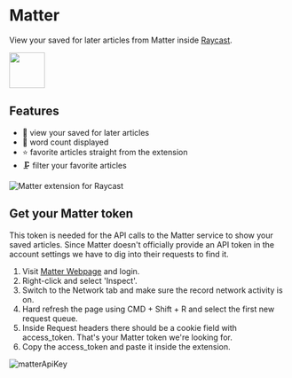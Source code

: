 # Matter

View your saved for later articles from Matter inside [Raycast](https://www.raycast.com/).

<a href="https://www.raycast.com/zan/matter"><img src="https://www.raycast.com/zan/matter/install_button@2x.png" height="64" alt="" style="height: 64px;"></a>

## Features

- 📰 view your saved for later articles
- 🔢 word count displayed
- ⭐️ favorite articles straight from the extension
- 🗜️ filter your favorite articles

![Matter extension for Raycast](https://user-images.githubusercontent.com/57217296/209464852-a681e81b-8b41-4fbb-a8fe-84eb19617a28.png)

## Get your Matter token

This token is needed for the API calls to the Matter service to show your saved articles. Since Matter doesn't officially provide an API token in the account settings we have to dig into their requests to find it.

1. Visit [Matter Webpage](https://web.getmatter.com) and login.
2. Right-click and select 'Inspect'.
3. Switch to the Network tab and make sure the record network activity is on.
4. Hard refresh the page using CMD + Shift + R and select the first new request queue.
5. Inside Request headers there should be a cookie field with access_token. That's your Matter token we're looking for.
6. Copy the access_token and paste it inside the extension.

![matterApiKey](https://user-images.githubusercontent.com/57217296/209464971-31fc0e8f-7637-4110-bb81-6515e180cf41.png)
